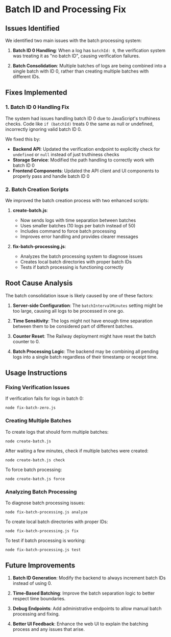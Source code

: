 # Batch ID and Processing Fix

## Issues Identified

We identified two main issues with the batch processing system:

1. **Batch ID 0 Handling**: When a log has `batchId: 0`, the verification system was treating it as "no batch ID", causing verification failures.

2. **Batch Consolidation**: Multiple batches of logs are being combined into a single batch with ID 0, rather than creating multiple batches with different IDs.

## Fixes Implemented

### 1. Batch ID 0 Handling Fix

The system had issues handling batch ID 0 due to JavaScript's truthiness checks. Code like `if (batchId)` treats 0 the same as null or undefined, incorrectly ignoring valid batch ID 0.

We fixed this by:

- **Backend API**: Updated the verification endpoint to explicitly check for `undefined` or `null` instead of just truthiness checks
- **Storage Service**: Modified the path handling to correctly work with batch ID 0
- **Frontend Components**: Updated the API client and UI components to properly pass and handle batch ID 0

### 2. Batch Creation Scripts

We improved the batch creation process with two enhanced scripts:

1. **create-batch.js**:
   - Now sends logs with time separation between batches
   - Uses smaller batches (10 logs per batch instead of 50)
   - Includes command to force batch processing
   - Improves error handling and provides clearer messages

2. **fix-batch-processing.js**:
   - Analyzes the batch processing system to diagnose issues
   - Creates local batch directories with proper batch IDs
   - Tests if batch processing is functioning correctly

## Root Cause Analysis

The batch consolidation issue is likely caused by one of these factors:

1. **Server-side Configuration**: The `batchIntervalMinutes` setting might be too large, causing all logs to be processed in one go.

2. **Time Sensitivity**: The logs might not have enough time separation between them to be considered part of different batches.

3. **Counter Reset**: The Railway deployment might have reset the batch counter to 0.

4. **Batch Processing Logic**: The backend may be combining all pending logs into a single batch regardless of their timestamp or receipt time.

## Usage Instructions

### Fixing Verification Issues

If verification fails for logs in batch 0:

```
node fix-batch-zero.js
```

### Creating Multiple Batches

To create logs that should form multiple batches:

```
node create-batch.js
```

After waiting a few minutes, check if multiple batches were created:

```
node create-batch.js check
```

To force batch processing:

```
node create-batch.js force
```

### Analyzing Batch Processing

To diagnose batch processing issues:

```
node fix-batch-processing.js analyze
```

To create local batch directories with proper IDs:

```
node fix-batch-processing.js fix
```

To test if batch processing is working:

```
node fix-batch-processing.js test
```

## Future Improvements

1. **Batch ID Generation**: Modify the backend to always increment batch IDs instead of using 0.

2. **Time-Based Batching**: Improve the batch separation logic to better respect time boundaries.

3. **Debug Endpoints**: Add administrative endpoints to allow manual batch processing and fixing.

4. **Better UI Feedback**: Enhance the web UI to explain the batching process and any issues that arise.
